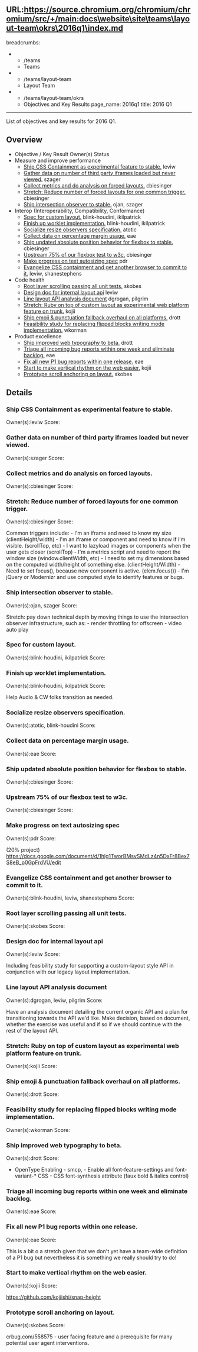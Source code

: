 URL:https://source.chromium.org/chromium/chromium/src/+/main:docs\website\site\teams\layout-team\okrs\2016q1\index.md
---
breadcrumbs:
- - /teams
  - Teams
- - /teams/layout-team
  - Layout Team
- - /teams/layout-team/okrs
  - Objectives and Key Results
page_name: 2016q1
title: 2016 Q1
---

List of objectives and key results for 2016 Q1.

## Overview

*   Objective / Key Result Owner(s) Status
*   Measure and improve performance
    *   [Ship CSS Containment as experimental feature to stable.](#o0r0)
                leviw
    *   [Gather data on number of third party iframes loaded but never
                viewed.](#o0r1) szager
    *   [Collect metrics and do analysis on forced layouts.](#o0r2)
                cbiesinger
    *   [Stretch: Reduce number of forced layouts for one common
                trigger.](#o0r3) cbiesinger
    *   [Ship intersection observer to stable.](#o0r4) ojan, szager
*   Interop (Interoperability, Compatibility, Conformance)
    *   [Spec for custom layout.](#o1r0) blink-houdini, ikilpatrick
    *   [Finish up worklet implementation.](#o1r1) blink-houdini,
                ikilpatrick
    *   [Socialize resize observers specification.](#o1r2) atotic
    *   [Collect data on percentage margin usage.](#o1r3) eae
    *   [Ship updated absolute position behavior for flexbox to
                stable.](#o1r4) cbiesinger
    *   [Upstream 75% of our flexbox test to w3c.](#o1r5) cbiesinger
    *   [Make progress on text autosizing spec](#o1r6) pdr
    *   [Evangelize CSS containment and get another browser to commit to
                it.](#o1r7) leviw, shanestephens
*   Code health
    *   [Root layer scrolling passing all unit tests.](#o2r0) skobes
    *   [Design doc for internal layout api](#o2r1) leviw
    *   [Line layout API analysis document](#o2r2) dgrogan, pilgrim
    *   [Stretch: Ruby on top of custom layout as experimental web
                platform feature on trunk.](#o2r3) kojii
    *   [Ship emoji & punctuation fallback overhaul on all
                platforms.](#o2r4) drott
    *   [Feasibility study for replacing flipped blocks writing mode
                implementation.](#o2r5) wkorman
*   Product excellence
    *   [Ship improved web typography to beta.](#o3r0) drott
    *   [Triage all incoming bug reports within one week and eliminate
                backlog.](#o3r1) eae
    *   [Fix all new P1 bug reports within one release.](#o3r2) eae
    *   [Start to make vertical rhythm on the web easier.](#o3r3) kojii
    *   [Prototype scroll anchoring on layout.](#o3r4) skobes

## Details

### Ship CSS Containment as experimental feature to stable.

Owner(s):leviw
Score:

### Gather data on number of third party iframes loaded but never viewed.

Owner(s):szager
Score:

### Collect metrics and do analysis on forced layouts.

Owner(s):cbiesinger
Score:

### Stretch: Reduce number of forced layouts for one common trigger.

Owner(s):cbiesinger
Score:

Common triggers include: - I'm an iframe and need to know my size
(clientHeight/width) - I'm an iframe or component and need to know if i'm
visible. (scrollTop, etc) - I want to lazyload images or components when the
user gets closer (scrollTop) - I'm a metrics script and need to report the
window size (window.clientWidth, etc) - I need to set my dimensions based on the
computed width/height of something else. (clientHeight/Width) - Need to set
focus(), because new component is active. (elem.focus()) - I'm jQuery or
Modernizr and use computed style to identify features or bugs.

### Ship intersection observer to stable.

Owner(s):ojan, szager
Score:

Stretch: pay down technical depth by moving things to use the intersection
observer infrastructure, such as: - render throttling for offscreen - video auto
play

### Spec for custom layout.

Owner(s):blink-houdini, ikilpatrick
Score:

### Finish up worklet implementation.

Owner(s):blink-houdini, ikilpatrick
Score:

Help Audio & CW folks transition as needed.

### Socialize resize observers specification.

Owner(s):atotic, blink-houdini
Score:

### Collect data on percentage margin usage.

Owner(s):eae
Score:

### Ship updated absolute position behavior for flexbox to stable.

Owner(s):cbiesinger
Score:

### Upstream 75% of our flexbox test to w3c.

Owner(s):cbiesinger
Score:

### Make progress on text autosizing spec

Owner(s):pdr
Score:

(20% project)
https://docs.google.com/document/d/1hlg1TworBMsvSMdLz4n5DxFr8Bex7S8eB_p0GpFrdVU/edit

### Evangelize CSS containment and get another browser to commit to it.

Owner(s):blink-houdini, leviw, shanestephens
Score:

### Root layer scrolling passing all unit tests.

Owner(s):skobes
Score:

### Design doc for internal layout api

Owner(s):leviw
Score:

Including feasibility study for supporting a custom-layout style API in
conjunction with our legacy layout implementation.

### Line layout API analysis document

Owner(s):dgrogan, leviw, pilgrim
Score:

Have an analysis document detailing the current organic API and a plan for
transitioning towards the API we'd like. Make decision, based on document,
whether the exercise was useful and if so if we should continue with the rest of
the layout API.

### Stretch: Ruby on top of custom layout as experimental web platform feature on trunk.

Owner(s):kojii
Score:

### Ship emoji & punctuation fallback overhaul on all platforms.

Owner(s):drott
Score:

### Feasibility study for replacing flipped blocks writing mode implementation.

Owner(s):wkorman
Score:

### Ship improved web typography to beta.

Owner(s):drott
Score:

- OpenType Enabling - smcp, - Enable all font-feature-settings and
font-variant-\* CSS - CSS font-synthesis attribute (faux bold & italics control)

### Triage all incoming bug reports within one week and eliminate backlog.

Owner(s):eae
Score:

### Fix all new P1 bug reports within one release.

Owner(s):eae
Score:

This is a bit o a stretch given that we don't yet have a team-wide definition of
a P1 bug but nevertheless it is something we really should try to do!

### Start to make vertical rhythm on the web easier.

Owner(s):kojii
Score:

https://github.com/kojiishi/snap-height

### Prototype scroll anchoring on layout.

Owner(s):skobes
Score:

crbug.com/558575 - user facing feature and a prerequisite for many potential
user agent interventions.
